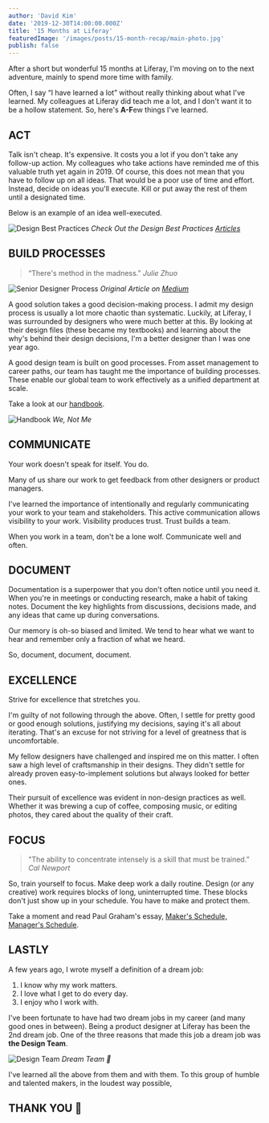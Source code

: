 ```yaml
---
author: 'David Kim'
date: '2019-12-30T14:00:00.000Z'
title: '15 Months at Liferay'
featuredImage: '/images/posts/15-month-recap/main-photo.jpg'
publish: false
---
```


After a short but wonderful 15 months at Liferay, I'm moving on to the next adventure, mainly to spend more time with family.

Often, I say “I have learned a lot” without really thinking about what I've learned. My colleagues at Liferay did teach me a lot, and I don't want it to be a hollow statement. So, here's **A-F**ew things I've learned.

## ACT

Talk isn't cheap. It's expensive. It costs you a lot if you don't take any follow-up action. My colleagues who take actions have reminded me of this valuable truth yet again in 2019. Of course, this does not mean that you have to follow up on all ideas. That would be a poor use of time and effort. Instead, decide on ideas you'll execute. Kill or put away the rest of them until a designated time.

Below is an example of an idea well-executed.

![Design Best Practices](/images/posts/15-month-recap/design-best-practices.png)
_Check Out the Design Best Practices [Articles](https://liferay.design/tags/best-practices)_

## BUILD PROCESSES

> “There's method in the madness.”
> <cite>Julie Zhuo</cite>

![Senior Designer Process](/images/posts/15-month-recap/senior-designer-process.png)
_Original Article on [Medium](https://medium.com/the-year-of-the-looking-glass/junior-designers-vs-senior-designers-fbe483d3b51e)_

A good solution takes a good decision-making process. I admit my design process is usually a lot more chaotic than systematic. Luckily, at Liferay, I was surrounded by designers who were much better at this. By looking at their design files (these became my textbooks) and learning about the why's behind their design decisions, I'm a better designer than I was one year ago.

A good design team is built on good processes. From asset management to career paths, our team has taught me the importance of building processes. These enable our global team to work effectively as a unified department at scale.

Take a look at our [handbook](https://liferay.design/handbook).

![Handbook](/images/posts/15-month-recap/handbook.png)
_We, Not Me_

## COMMUNICATE

Your work doesn't speak for itself. You do.

Many of us share our work to get feedback from other designers or product managers.

I've learned the importance of intentionally and regularly communicating your work to your team and stakeholders. This active communication allows visibility to your work. Visibility produces trust. Trust builds a team.

When you work in a team, don't be a lone wolf. Communicate well and often.

## DOCUMENT

Documentation is a superpower that you don't often notice until you need it. When you're in meetings or conducting research, make a habit of taking notes. Document the key highlights from discussions, decisions made, and any ideas that came up during conversations.

Our memory is oh-so biased and limited. We tend to hear what we want to hear and remember only a fraction of what we heard.

So, document, document, document.

## EXCELLENCE

Strive for excellence that stretches you.

I'm guilty of not following through the above. Often, I settle for pretty good or good enough solutions, justifying my decisions, saying it's all about iterating. That's an excuse for not striving for a level of greatness that is uncomfortable.

My fellow designers have challenged and inspired me on this matter. I often saw a high level of craftsmanship in their designs. They didn't settle for already proven easy-to-implement solutions but always looked for better ones.

Their pursuit of excellence was evident in non-design practices as well. Whether it was brewing a cup of coffee, composing music, or editing photos, they cared about the quality of their craft.

## FOCUS

> "The ability to concentrate intensely is a skill that must be trained.”
> <cite>Cal Newport</cite>

So, train yourself to focus. Make deep work a daily routine. Design (or any creative) work requires blocks of long, uninterrupted time. These blocks don't just show up in your schedule. You have to make and protect them.

Take a moment and read Paul Graham's essay, [Maker's Schedule, Manager's Schedule](http://www.paulgraham.com/makersschedule.html).

## LASTLY

A few years ago, I wrote myself a definition of a dream job:

1. I know why my work matters.
1. I love what I get to do every day.
1. I enjoy who I work with.

I've been fortunate to have had two dream jobs in my career (and many good ones in between). Being a product designer at Liferay has been the 2nd dream job. One of the three reasons that made this job a dream job was **the Design Team**.

![Design Team](/images/posts/15-month-recap/team-photo.jpg)
_Dream Team 🙌_

I've learned all the above from them and with them. To this group of humble and talented makers, in the loudest way possible,

## THANK YOU 🙏
